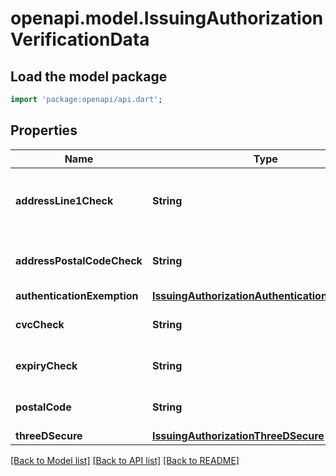 # openapi.model.IssuingAuthorizationVerificationData

## Load the model package
```dart
import 'package:openapi/api.dart';
```

## Properties
Name | Type | Description | Notes
------------ | ------------- | ------------- | -------------
**addressLine1Check** | **String** | Whether the cardholder provided an address first line and if it matched the cardholder’s `billing.address.line1`. | 
**addressPostalCodeCheck** | **String** | Whether the cardholder provided a postal code and if it matched the cardholder’s `billing.address.postal_code`. | 
**authenticationExemption** | [**IssuingAuthorizationAuthenticationExemption**](IssuingAuthorizationAuthenticationExemption.md) |  | [optional] 
**cvcCheck** | **String** | Whether the cardholder provided a CVC and if it matched Stripe’s record. | 
**expiryCheck** | **String** | Whether the cardholder provided an expiry date and if it matched Stripe’s record. | 
**postalCode** | **String** | The postal code submitted as part of the authorization used for postal code verification. | [optional] 
**threeDSecure** | [**IssuingAuthorizationThreeDSecure**](IssuingAuthorizationThreeDSecure.md) |  | [optional] 

[[Back to Model list]](../README.md#documentation-for-models) [[Back to API list]](../README.md#documentation-for-api-endpoints) [[Back to README]](../README.md)


